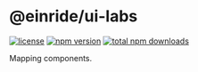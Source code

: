 # @einride/ui-labs

[![license](https://img.shields.io/npm/l/@einride/ui-labs.svg)](https://github.com/einride/ui/blob/main/LICENSE)
[![npm version](https://img.shields.io/npm/v/@einride/ui-labs.svg)](https://www.npmjs.com/package/@einride/ui-labs)
[![total npm downloads](https://img.shields.io/npm/dt/@einride/ui-labs.svg)](https://www.npmjs.com/package/@einride/ui-labs)

Mapping components.
